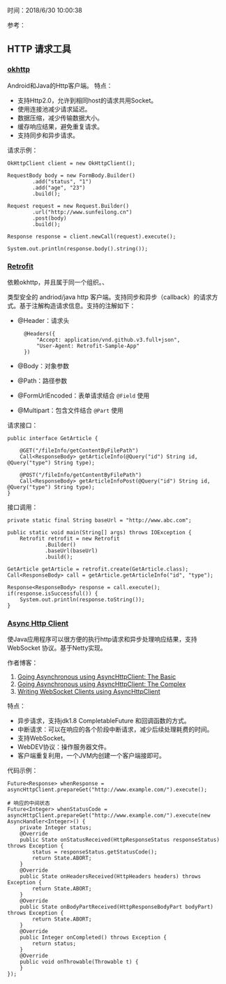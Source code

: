 时间：2018/6/30 10:00:38 

参考： 

## HTTP 请求工具

### [okhttp](http://square.github.io/okhttp/)

Android和Java的Http客户端。
特点：  

* 支持Http2.0，允许到相同host的请求共用Socket。
* 使用连接池减少请求延迟。
* 数据压缩，减少传输数据大小。
* 缓存响应结果，避免重复请求。
* 支持同步和异步请求。

请求示例：

	OkHttpClient client = new OkHttpClient();

    RequestBody body = new FormBody.Builder()
            .add("status", "1")
            .add("age", "23")
            .build();

    Request request = new Request.Builder()
            .url("http://www.sunfeilong.cn")
            .post(body)
            .build();

    Response response = client.newCall(request).execute();
    
    System.out.println(response.body().string());

### [Retrofit](http://square.github.io/retrofit/)   

依赖okhttp，并且属于同一个组织。、

类型安全的 andriod/java http 客户端。支持同步和异步（callback）的请求方式。基于注解构造请求信息。支持的注解如下：  

* @Header：请求头

		@Headers({
		    "Accept: application/vnd.github.v3.full+json",
		    "User-Agent: Retrofit-Sample-App"
		})
* @Body：对象参数
* @Path：路径参数
* @FormUrlEncoded：表单请求结合 `@Field` 使用
* @Multipart：包含文件结合 `@Part` 使用

请求接口：

	public interface GetArticle {
	
	    @GET("/fileInfo/getContentByFilePath")
	    Call<ResponseBody> getArticleInfo(@Query("id") String id, @Query("type") String type);
	
	    @POST("/fileInfo/getContentByFilePath")
	    Call<ResponseBody> getArticleInfoPost(@Query("id") String id, @Query("type") String type);
	}

接口调用：

 	private static final String baseUrl = "http://www.abc.com";

    public static void main(String[] args) throws IOException {
        Retrofit retrofit = new Retrofit
                .Builder()
                .baseUrl(baseUrl)
                .build();

    GetArticle getArticle = retrofit.create(GetArticle.class);
    Call<ResponseBody> call = getArticle.getArticleInfo("id", "type");

    Response<ResponseBody> response = call.execute();
    if(response.isSuccessful()) {
        System.out.println(response.toString());
    }

### [Async Http Client](https://github.com/AsyncHttpClient/async-http-client)

使Java应用程序可以很方便的执行http请求和异步处理响应结果，支持 WebSocket 协议。基于Netty实现。

作者博客：
  
1. [Going Asynchronous using AsyncHttpClient: The Basic](https://jfarcand.wordpress.com/2010/12/21/going-asynchronous-using-asynchttpclient-the-basic/)
2. [Going Asynchronous using AsyncHttpClient: The Complex](https://jfarcand.wordpress.com/2011/01/04/going-asynchronous-using-asynchttpclient-the-complex/)
3. [Writing WebSocket Clients using AsyncHttpClient](https://jfarcand.wordpress.com/2011/12/21/writing-websocket-clients-using-asynchttpclient/)

特点：  

* 异步请求，支持jdk1.8 CompletableFuture 和回调函数的方式。
* 中断请求：可以在响应的各个阶段中断请求，减少后续处理耗费的时间。
* 支持WebSocket。
* WebDEV协议：操作服务器文件。
* 客户端重复利用，一个JVM内创建一个客户端接即可。

代码示例：  

	Future<Response> whenResponse = asyncHttpClient.prepareGet("http://www.example.com/").execute();

	# 响应的中间状态
	Future<Integer> whenStatusCode = asyncHttpClient.prepareGet("http://www.example.com/").execute(new AsyncHandler<Integer>() {
		private Integer status;
		@Override
		public State onStatusReceived(HttpResponseStatus responseStatus) throws Exception {
			status = responseStatus.getStatusCode();
			return State.ABORT;
		}
		@Override
		public State onHeadersReceived(HttpHeaders headers) throws Exception {
			return State.ABORT;
		}
		@Override
		public State onBodyPartReceived(HttpResponseBodyPart bodyPart) throws Exception {
			return State.ABORT;
		}
		@Override
		public Integer onCompleted() throws Exception {
			return status;
		}
		@Override
		public void onThrowable(Throwable t) {
		}
	});
